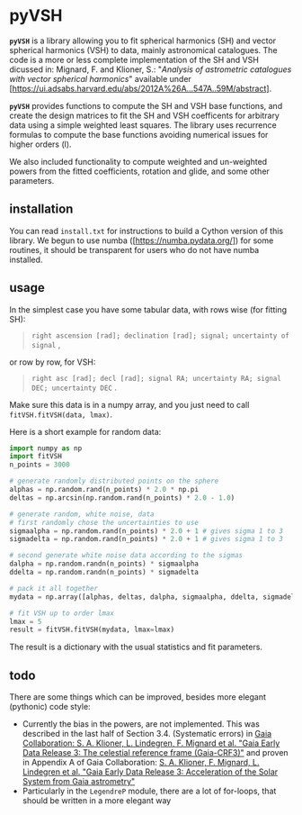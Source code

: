 # pyVSH
**`pyVSH`** is a library allowing you to fit spherical harmonics (SH) and vector spherical harmonics (VSH) to data, mainly astronomical catalogues.
The code is a more or less complete implementation of the SH and VSH dicussed in: 
Mignard, F. and Klioner, S.: "*Analysis of astrometric catalogues with vector spherical harmonics*" 
available under [https://ui.adsabs.harvard.edu/abs/2012A%26A...547A..59M/abstract].

**`pyVSH`** provides functions to compute the SH and VSH base functions, and create the design matrices to fit the SH and VSH coefficents for
arbitrary data using a simple weighted least squares. The library uses recurrence formulas to compute the base functions avoiding numerical
issues for higher orders (l).

We also included functionality to compute weighted and un-weighted powers from the fitted coefficients, rotation and glide, and some other parameters.

## installation
You can read `install.txt` for instructions to build a Cython version of this library.
We begun to use numba ([https://numba.pydata.org/]) for some routines, it should be transparent for users who do not have numba installed.


## usage
In the simplest case you have some tabular data, with rows wise (for fitting SH):
> `right ascension [rad]; declination [rad]; signal; uncertainty of signal` ,

or row by row, for VSH:
> `right asc [rad]; decl [rad]; signal RA; uncertainty RA; signal DEC; uncertainty DEC` .

Make sure this data is in a numpy array, and you just need to call `fitVSH.fitVSH(data, lmax)`.

Here is a short example for random data:
```python
import numpy as np
import fitVSH
n_points = 3000

# generate randomly distributed points on the sphere
alphas = np.random.rand(n_points) * 2.0 * np.pi
deltas = np.arcsin(np.random.rand(n_points) * 2.0 - 1.0)

# generate random, white noise, data
# first randomly chose the uncertainties to use
sigmaalpha = np.random.rand(n_points) * 2.0 + 1 # gives sigma 1 to 3
sigmadelta = np.random.rand(n_points) * 2.0 + 1 # gives sigma 1 to 3

# second generate white noise data according to the sigmas
dalpha = np.random.randn(n_points) * sigmaalpha
ddelta = np.random.randn(n_points) * sigmadelta

# pack it all together
mydata = np.array([alphas, deltas, dalpha, sigmaalpha, ddelta, sigmadelta]).T

# fit VSH up to order lmax
lmax = 5
result = fitVSH.fitVSH(mydata, lmax=lmax)
```

The result is a dictionary with the usual statistics and fit parameters.

## todo
There are some things which can be improved, besides more elegant (pythonic) code style:
- Currently the bias in the powers, are not implemented. This was described in the last half of Section 3.4. (Systematic errors) in [Gaia Collaboration: S. A. Klioner, L. Lindegren, F. Mignard et al. "Gaia Early Data Release 3: The celestial reference frame (Gaia-CRF3)"](https://www.aanda.org/articles/aa/full_html/2022/11/aa43483-22/aa43483-22.html) and proven in Appendix A of Gaia Collaboration: [S. A. Klioner, F. Mignard, L. Lindegren et al. "Gaia Early Data Release 3: Acceleration of the Solar System from Gaia astrometry"](https://www.aanda.org/articles/aa/full_html/2021/05/aa39734-20/aa39734-20.html)
- Particularly in the `LegendreP` module, there are a lot of for-loops, that should be written in a more elegant way

